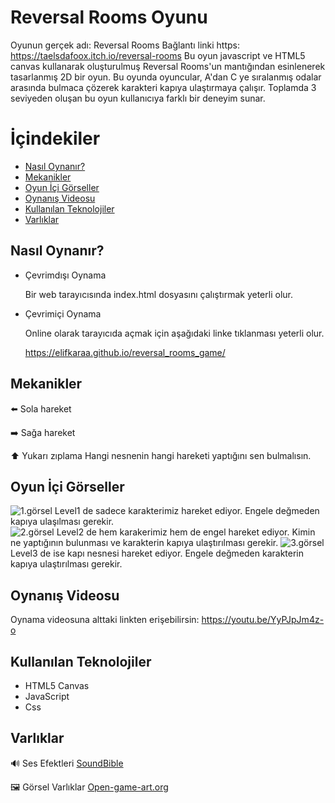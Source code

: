 # Reversal Rooms Oyunu 
Oyunun gerçek adı: Reversal Rooms Bağlantı linki https: https://taelsdafoox.itch.io/reversal-rooms 
Bu oyun javascript ve HTML5 canvas kullanarak oluşturulmuş Reversal Rooms'un mantığından esinlenerek tasarlanmış 2D bir oyun. Bu oyunda oyuncular, A'dan C ye sıralanmış odalar arasında bulmaca çözerek karakteri 
kapıya ulaştırmaya çalışır. Toplamda 3 seviyeden oluşan bu oyun kullanıcıya farklı bir deneyim sunar. 
# İçindekiler
 - [Nasıl Oynanır?](#nasıl-oynanır)
 - [Mekanikler](#mekanikler)
 - [Oyun İçi Görseller](#oyun-içi-görseller)
 - [Oynanış Videosu](#oynanış-videosu)
 - [Kullanılan Teknolojiler](#kullanılan-teknolojiler)
 - [Varlıklar](#varlıklar)
 ## Nasıl Oynanır?
- Çevrimdışı Oynama
 
  Bir web tarayıcısında index.html dosyasını çalıştırmak yeterli olur.
- Çevrimiçi Oynama
 
  Online olarak tarayıcıda açmak için aşağıdaki linke tıklanması yeterli olur.
  
  https://elifkaraa.github.io/reversal_rooms_game/
## Mekanikler
⬅️ Sola hareket

➡️ Sağa hareket

⬆️ Yukarı zıplama
Hangi nesnenin hangi hareketi yaptığını sen bulmalısın.  
## Oyun İçi Görseller
![1.görsel](assets/görsel/ekran_goruntusu1.png)
Level1 de sadece karakterimiz hareket ediyor. Engele değmeden kapıya ulaşılması gerekir.  
![2.görsel](assets/görsel/ekran_goruntusu2.png)
Level2 de hem karakerimiz hem de engel hareket ediyor. Kimin ne yaptığının bulunması ve karakterin kapıya ulaştırılması gerekir.
![3.görsel](assets/görsel/ekran_goruntusu3.png)
Level3 de ise kapı nesnesi hareket ediyor. Engele değmeden karakterin kapıya ulaştırılması gerekir.

## Oynanış Videosu 
Oynama videosuna alttaki linkten erişebilirsin:
https://youtu.be/YyPJpJm4z-o
## Kullanılan Teknolojiler
- HTML5 Canvas
- JavaScript
- Css

## Varlıklar
🔊 Ses Efektleri
[ SoundBible](https://soundbible.com/free-sound-effects-3.html)  

🖼️ Görsel Varlıklar
[Open-game-art.org](https://opengameart.org/content/)
